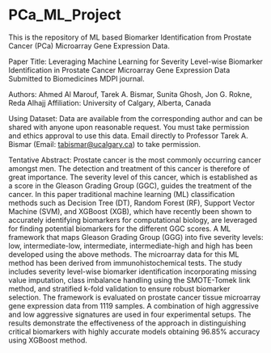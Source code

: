 # PCa_ML_Project
This is the repository of ML based Biomarker Identification from Prostate Cancer (PCa) Microarray Gene Expression Data.

Paper Title: Leveraging Machine Learning for Severity Level-wise Biomarker Identification in Prostate Cancer Microarray Gene Expression Data
Submitted to Biomedicines MDPI journal. 

Authors: Ahmed Al Marouf, Tarek A. Bismar, Sunita Ghosh, Jon G. Rokne, Reda Alhajj
Affiliation: University of Calgary, Alberta, Canada

Using Dataset: Data are available from the corresponding author and can be shared with anyone upon reasonable request. You must take permission and ethics approval to use this data. Email directly to Professor Tarek A. Bismar (Email: tabismar@ucalgary.ca) to take permission.

Tentative Abstract: Prostate cancer is the most commonly occurring cancer amongst men. The detection and treatment of this cancer is therefore of great importance. The severity level of this cancer, which is established as a score in the Gleason Grading Group (GGC), guides the treatment of the cancer. In this paper traditional machine learning (ML) classification methods such as Decision Tree (DT), Random Forest (RF), Support Vector Machine (SVM), and XGBoost (XGB), which have recently been shown to accurately identifying biomarkers for computational biology, are leveraged for finding potential biomarkers for the different GGC scores. A ML framework that maps Gleason Grading Group (GGG) into five severity levels: low, intermediate-low, intermediate, intermediate-high and high has been developed using the above methods. The microarray data for this ML method has been derived from immunohistochemical tests. The study includes severity level-wise biomarker identification incorporating missing value imputation, class imbalance handling using the SMOTE-Tomek link method, and stratified k-fold validation to ensure robust biomarker selection. The framework is evaluated on prostate cancer tissue microarray gene expression data from 1119 samples. A combination of high aggressive and low aggressive signatures are used in four experimental setups. The results demonstrate the effectiveness of the approach in distinguishing critical biomarkers with highly accurate models obtaining 96.85\% accuracy using XGBoost method.
